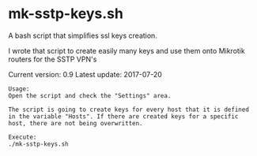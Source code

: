 # mk-sstp-keys.sh
A bash script that simplifies ssl keys creation.

I wrote that script to create easily many keys and use them onto Mikrotik routers for the SSTP VPN's

Current version: 0.9
Latest update: 2017-07-20

```
Usage:
Open the script and check the "Settings" area.

The script is going to create keys for every host that it is defined in the variable "Hosts". If there are created keys for a specific host, there are not being overwritten.

Execute:
./mk-sstp-keys.sh
```
